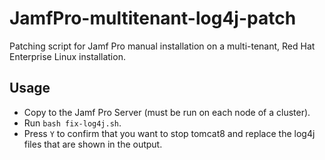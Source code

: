 # JamfPro-multitenant-log4j-patch

Patching script for Jamf Pro manual installation on a multi-tenant, Red Hat Enterprise Linux installation.

## Usage

- Copy to the Jamf Pro Server (must be run on each node of a cluster).
- Run `bash fix-log4j.sh`.
- Press `Y` to confirm that you want to stop tomcat8 and replace the log4j files that are shown in the output.
